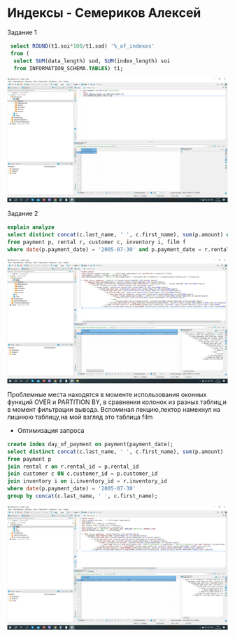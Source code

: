 # Индексы - Семериков Алексей

Задание 1
```sql
 select ROUND(t1.soi*100/t1.sod) '%_of_indexes'
 from (
  select SUM(data_length) sod, SUM(index_length) soi
  from INFORMATION_SCHEMA.TABLES) t1;
```
![](https://github.com/olimp85/index/blob/main/%25.jpg)

Задание 2

```sql
explain analyze
select distinct concat(c.last_name, ' ', c.first_name), sum(p.amount) over (partition by c.customer_id, f.title)
from payment p, rental r, customer c, inventory i, film f
where date(p.payment_date) = '2005-07-30' and p.payment_date = r.rental_date and r.customer_id = c.customer_id and i.inventory_id = r.inventory_id
```

![](https://github.com/olimp85/index/blob/main/explane%20analyse.jpg)

Проблемные места находятся в моменте использования оконных функций OVER и PARTITION BY, в сравнении колонок из разных таблиц,и в момент фильтрации вывода.
Вспоминая лекцию,лектор намекнул на лишнюю таблицу,на мой взгляд это таблица film

* Оптимизация запроса
```sql
create index day_of_payment on payment(payment_date);
select distinct concat(c.last_name, ' ', c.first_name), sum(p.amount) 
from payment p
join rental r on r.rental_id = p.rental_id 
join customer c ON c.customer_id = p.customer_id 
join inventory i on i.inventory_id = r.inventory_id 
where date(p.payment_date) = '2005-07-30' 
group by concat(c.last_name, ' ', c.first_name);
```
![](https://github.com/olimp85/index/blob/main/explane%20analyze%202.jpg)
